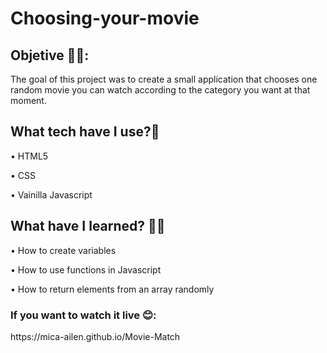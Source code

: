 # Choosing-your-movie

<h2>Objetive 🙌🏼:</h2>

<p>The goal of this project was to create a small application that chooses one random movie you can watch according to the category you want at that moment.</p>

<h2>What tech have I use?🙋</h2>

•	HTML5<br>

•	CSS<br>

•	Vainilla Javascript<br>

<h2>What have I learned? 💪🏼 </h2>

•	How to create variables

•	How to use functions in Javascript

•	How to return elements from an array randomly

<h3>If you want to watch it live 😊:</h3> https://mica-ailen.github.io/Movie-Match
 

